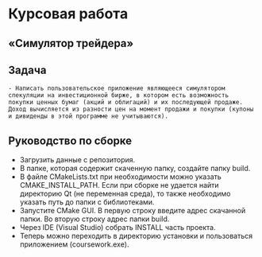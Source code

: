# Курсовая работа

## «Симулятор трейдера»

## Задача

    - Написать пользовательское приложение являющееся симулятором
    спекуляции на инвестиционной бирже, в котором есть возможность
    покупки ценных бумаг (акций и облигаций) и их последующей продаже.
    Доход вычисляется из разности цен на момент продажи и покупки (купоны
    и дивиденды в этой программе не учитываются).

## Руководство по сборке

 - Загрузить данные с репозитория.
 - В папке, которая содержит скаченную папку, создайте папку build.
 - В файле CMakeLists.txt при необходимости можно указать
CMAKE_INSTALL_PATH. Если при сборке не удается найти директорию
Qt (не переменная среда), то также необходимо указать путь до папки с
библиотеками.
- Запустите CMake GUI. В первую строку введите адрес скачанной папки.
Во вторую строку адрес папки build.
- Через IDE (Visual Studio) собрать INSTALL часть проекта.
- Теперь можно переходить в директорию установки и пользоваться
приложением (coursework.exe).

